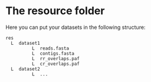 # The resource folder
Here you can put your datasets in the following structure:
```
res
  L  dataset1
          L  reads.fasta
          L  contigs.fasta
          L  rr_overlaps.paf
          L  cr_overlaps.paf
  L  dataset2
          L  ...
```
